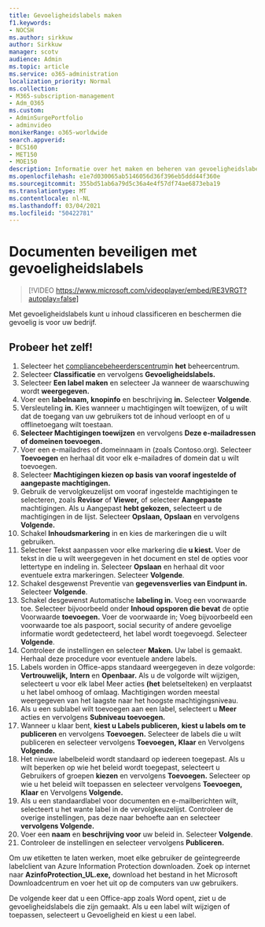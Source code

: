 ```yaml
---
title: Gevoeligheidslabels maken
f1.keywords:
- NOCSH
ms.author: sirkkuw
author: Sirkkuw
manager: scotv
audience: Admin
ms.topic: article
ms.service: o365-administration
localization_priority: Normal
ms.collection:
- M365-subscription-management
- Adm_O365
ms.custom:
- AdminSurgePortfolio
- adminvideo
monikerRange: o365-worldwide
search.appverid:
- BCS160
- MET150
- MOE150
description: Informatie over het maken en beheren van gevoeligheidslabels.
ms.openlocfilehash: e1e7d030065ab5146056d36f396eb5ddd44f360e
ms.sourcegitcommit: 355bd51ab6a79d5c36a4e4f57df74ae6873eba19
ms.translationtype: MT
ms.contentlocale: nl-NL
ms.lasthandoff: 03/04/2021
ms.locfileid: "50422781"
---
```

# <a name="protect-documents-with-sensitivity-labels"></a>Documenten beveiligen met gevoeligheidslabels

> [!VIDEO https://www.microsoft.com/videoplayer/embed/RE3VRGT?autoplay=false]

Met gevoeligheidslabels kunt u inhoud classificeren en beschermen die gevoelig is voor uw bedrijf.

## <a name="try-it"></a>Probeer het zelf!

1. Selecteer het [compliancebeheerderscentrum](https://admin.microsoft.com)in **het** beheercentrum.
1. Selecteer **Classificatie** en vervolgens **Gevoeligheidslabels.**
1. Selecteer **Een label maken** en selecteer Ja wanneer de waarschuwing wordt **weergegeven.**
1. Voer een **labelnaam,** **knopinfo** en beschrijving **in.** Selecteer **Volgende**.
1. Versleuteling **in.** Kies wanneer u machtigingen wilt toewijzen, of u wilt dat de toegang van uw gebruikers tot de inhoud verloopt en of u offlinetoegang wilt toestaan.
1. **Selecteer Machtigingen toewijzen** en vervolgens **Deze e-mailadressen of domeinen toevoegen.**
1. Voer een e-mailadres of domeinnaam in (zoals Contoso.org).  Selecteer **Toevoegen** en herhaal dit voor elk e-mailadres of domein dat u wilt toevoegen.
1. Selecteer **Machtigingen kiezen op basis van vooraf ingestelde of aangepaste machtigingen.**
1. Gebruik de vervolgkeuzelijst om vooraf ingestelde machtigingen te selecteren, zoals **Revisor** of **Viewer,** of selecteer **Aangepaste** machtigingen. Als u Aangepast **hebt gekozen,** selecteert u de machtigingen in de lijst. Selecteer **Opslaan,** **Opslaan** en vervolgens **Volgende.**
1. Schakel **Inhoudsmarkering** in en kies de markeringen die u wilt gebruiken.
1. Selecteer Tekst aanpassen voor elke markering die **u kiest.** Voer de tekst in die u wilt weergegeven in het document en stel de opties voor lettertype en indeling in. Selecteer **Opslaan** en herhaal dit voor eventuele extra markeringen. Selecteer **Volgende**.
1. Schakel desgewenst Preventie van **gegevensverlies van Eindpunt in.** Selecteer **Volgende**.
1. Schakel desgewenst Automatische **labeling in.** Voeg een voorwaarde toe. Selecteer bijvoorbeeld onder **Inhoud opsporen die bevat** de optie Voorwaarde **toevoegen.** Voer de voorwaarde in; Voeg bijvoorbeeld een voorwaarde toe als paspoort, social security of andere gevoelige informatie wordt gedetecteerd, het label wordt toegevoegd. Selecteer **Volgende**.
1. Controleer de instellingen en selecteer **Maken.** Uw label is gemaakt. Herhaal deze procedure voor eventuele andere labels.
1. Labels worden in Office-apps standaard weergegeven in deze volgorde: **Vertrouwelijk,** **Intern** en **Openbaar.** Als u de volgorde wilt wijzigen, selecteert u voor elk label Meer acties **(het** beletselteken) en verplaatst u het label omhoog of omlaag. Machtigingen worden meestal weergegeven van het laagste naar het hoogste machtigingsniveau.
1. Als u een sublabel wilt toevoegen aan een label, selecteert u **Meer** acties en vervolgens **Subniveau toevoegen.**
1. Wanneer u klaar bent, **kiest u Labels publiceren,** **kiest u labels om te publiceren** en vervolgens **Toevoegen.** Selecteer de labels die u wilt publiceren en selecteer vervolgens **Toevoegen,** **Klaar** en Vervolgens **Volgende.**
1. Het nieuwe labelbeleid wordt standaard op iedereen toegepast. Als u wilt beperken op wie het beleid wordt toegepast, selecteert u Gebruikers of groepen **kiezen** en vervolgens **Toevoegen.** Selecteer op wie u het beleid wilt toepassen en selecteer vervolgens **Toevoegen,** **Klaar** en Vervolgens **Volgende.**
1. Als u een standaardlabel voor documenten en e-mailberichten wilt, selecteert u het wante label in de vervolgkeuzelijst. Controleer de overige instellingen, pas deze naar behoefte aan en selecteer **vervolgens Volgende.**
1. Voer een **naam** en **beschrijving voor** uw beleid in. Selecteer **Volgende**.
1. Controleer de instellingen en selecteer vervolgens **Publiceren.**

Om uw etiketten te laten werken, moet elke gebruiker de geïntegreerde labelclient van Azure Information Protection downloaden. Zoek op internet naar **AzinfoProtection_UL.exe,** download het bestand in het Microsoft Downloadcentrum en voer het uit op de computers van uw gebruikers.

De volgende keer dat u een Office-app zoals Word opent, ziet u de gevoeligheidslabels die zijn gemaakt. Als u een label wilt wijzigen of toepassen, selecteert u Gevoeligheid en kiest u een label.

